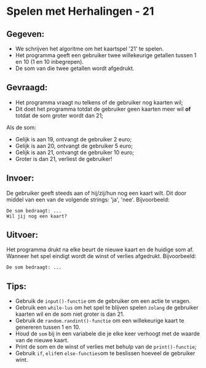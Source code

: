 # Spelen met Herhalingen - 21

## Gegeven: 
* We schrijven het algoritme om het kaartspel '21' te spelen. 
* Het programma geeft een gebruiker twee willekeurige getallen tussen 1 en 10 (1 en 10 inbegrepen).
* De som van die twee getallen wordt afgedrukt.

## Gevraagd: 

* Het programma vraagt nu telkens of de gebruiker nog kaarten wil; 
* Dit doet het programma totdat de gebruiker geen kaarten meer wil **of** totdat de som groter wordt dan 21;

Als de som: 
* Gelijk is aan 19, ontvangt de gebruiker 2 euro;
* Gelijk is aan 20, ontvangt de gebruiker 5 euro;
* Gelijk is aan 21, ontvangt de gebruiker 10 euro;
* Groter is dan 21, verliest de gebruiker!

## Invoer: 
De gebruiker geeft steeds aan of hij/zij/hun nog een kaart wilt. 
Dit door middel van een van de volgende strings: 'ja', 'nee'.
Bijvoorbeeld: 

 ```
 De som bedraagt: ...
 Wil jij nog een kaart? 
 
 ```
 
 ## Uitvoer: 
 Het programma drukt na elke beurt de nieuwe kaart en de huidige som af. Wanneer het spel eindigt wordt de winst of verlies afgedrukt. Bijvoorbeeld:
 ```
 De som bedraagt: ... 
```

## Tips: 
* Gebruik de `input()-functie` om de gebruiker om een actie te vragen.
* Gebruik een `while-lus` om het spel te blijven spelen `zolang` de gebruiker kaarten wil en de som niet groter is dan 21.
* Gebruik de `random.randint()-functie` om een willekeurige kaart te genereren tussen 1 en 10.
* Houd de `som` bij in een variabele die je elke keer verhoogt met de waarde van de nieuwe kaart.
* Print de som en de winst of verlies met behulp van de `print()-functie`; 
* Gebruik `if`, `elif`en `else-functies`om te beslissen hoeveel de gebruiker wint. 
